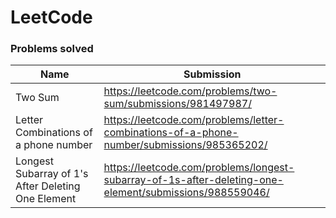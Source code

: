 # LeetCode
### Problems solved

| Name                                                | Submission                                                                                 |
|-----------------------------------------------------|--------------------------------------------------------------------------------------------|
| Two Sum                                             | https://leetcode.com/problems/two-sum/submissions/981497987/                               |
| Letter Combinations of a phone number               | https://leetcode.com/problems/letter-combinations-of-a-phone-number/submissions/985365202/ |
| Longest Subarray of 1's After Deleting One Element  | https://leetcode.com/problems/longest-subarray-of-1s-after-deleting-one-element/submissions/988559046/                                                                          |


